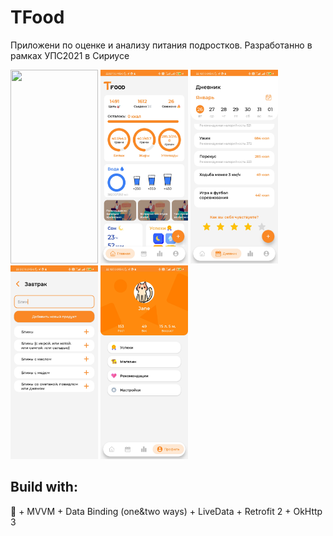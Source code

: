 # TFood
Приложени по оценке и анализу питания подростков. Разработанно в рамках УПС2021 в Сириусе<p> <p>
<kbd><img src="/tfood_promo/video.gif" width="140" height="310"></kbd> 
<kbd><img src="/tfood_promo/screen1.jpg" width="140" height="310"></kbd>
<kbd><img src="/tfood_promo/screen2.jpg" width="140" height="310"></kbd>
<kbd><img src="/tfood_promo/screen3.jpg" width="140" height="310"></kbd>
 <kbd><img src="/tfood_promo/screen4.jpg" width="140" height="310"></kbd> 



## Build with:
:orange_heart: + MVVM + Data Binding (one&two ways) + LiveData + Retrofit 2 + OkHttp 3
